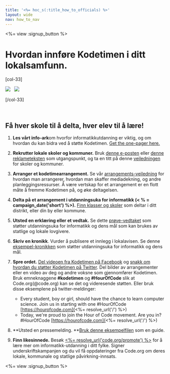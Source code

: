 ```yaml
---
title: '<%= hoc_s(:title_how_to_officials) %>'
layout: wide
nav: how_to_nav
---
```

<%= view :signup_button %>

# Hvordan innføre Kodetimen i ditt lokalsamfunn.

[col-33]

![](/images/fit-275/highlight-obama.png)&nbsp;&nbsp;&nbsp;![](/images/fit-246/dan.jpg)

[/col-33]

<p style="clear:both">&nbsp;</p>

## Få hver skole til å delta, hver elev til å lære!

1. **Les vårt info-ark**om hvorfor informatikkutdanning er viktig, og om hvordan du kan bidra ved å støtte Kodetimen. [Get the one-pager here.](/files/hoc-one-pager.pdf)

2. **Rekrutter lokale skoler og kommuner.** Bruk [denne e-posten](<%= resolve_url('/promote/resources#sample-emails') %>) eller [denne reklameteksten](<%= resolve_url('/promote/stats') %>) som utgangspunkt, og ta en titt på denne [veiledningen](<%= resolve_url('/how-to') %>) for skoler og kommuner.

3. **Arranger et kodetimearrangement.** Se vår [arrangements-veiledning](<%= resolve_url('/how-to/events') %>) for hvordan man arrangerer, hvordan man skaffer mediadekning, og andre planleggingsressurser. Å være vertskap for et arrangement er en flott måte å fremme Kodetimen på, og øke deltagelsen.

4. **Delta på et arrangement i utdanningsuka for informatikk (< % = campaign_date('short') %>).** [Finn klasser og skoler](<%= resolve_url('/events') %>) som deltar i ditt distrikt, eller din by eller kommune.

5. **Utsted en erklæring eller et vedtak.** Se dette [prøve-vedtaket](<%= resolve_url('resources/proclamation') %>) som støtter utdanningsuka for informatikk og dens mål som kan brukes av statlige og lokale lovgivere.

6. **Skriv en kronikk**. Vurder å publisere et innlegg i lokalavisen. Se denne [eksempel-kronikken](<%= resolve_url('/promote/op-ed') %>) som støtter utdanningsuka for informatikk og dens mål.

7. **Spre ordet.** [Del videoen fra Kodetimen på Facebook](https://www.facebook.com/sharer/sharer.php?u=http%3A%2F%2Fhourofcode.com%2Fus) og [snakk om hvordan du støtter Kodetimen på Twitter](https://twitter.com/intent/tweet?url=http%3A%2F%2Fhourofcode.com&text=I%27m%20participating%20in%20this%20year%27s%20%23HourOfCode%2C%20are%20you%3F%20%40codeorg&original_referer=https%3A%2F%2Fwww.google.com%2Furl%3Fq%3Dhttps%253A%252F%252Ftwitter.com%252Fshare%253Fhashtags%253D%2526amp%253Brelated%253Dcodeorg%2526amp%253Btext%253DI%252527m%252Bparticipating%252Bin%252Bthis%252Byear%252527s%252B%252523HourOfCode%25252C%252Bare%252Byou%25253F%252B%252540codeorg%2526amp%253Burl%253Dhttp%25253A%25252F%25252Fhourofcode.com%26sa%3DD%26sntz%3D1%26usg%3DAFQjCNE1GLTUbKZfMlEh9Aj5w0iswz6PYQ&related=codeorg&hashtags=). Del bilder av arrangementer eller en video av deg og andre voksne som gjennomfører Kodetimen. Bruk emneknaggene **#kodetimen** og **#HourOfCode** slik at Code.org(@code.org) kan se det og videresende støtten. Eller bruk disse eksemplene på twitter-meldinger:
    
    - Every student, boy or girl, should have the chance to learn computer science. Join us in starting with one #HourOfCode [https://hourofcode.com](<%= resolve_url('/') %>)
    - Today, we're proud to join the Hour of Code movement. Are you in? #HourOfCode [https://hourofcode.com](<%= resolve_url('/') %>)   
          
        

8. **Utsted en pressemelding. **[Bruk denne eksempelfilen](<%= resolve_url('/promote/official-press-release') %>) som en guide.

9. **Finn likesinnede.** Besøk [<%= resolve_url('code.org/promote') %>](<%= resolve_url('https://code.org/promote') %>) for å lære mer om informatikk-utdanning i ditt fylke. Signer underskriftskampanjen og du vil få oppdateringer fra Code.org om deres lokale, kommunale og statlige påvirkning-innsats.

<%= view :signup_button %>